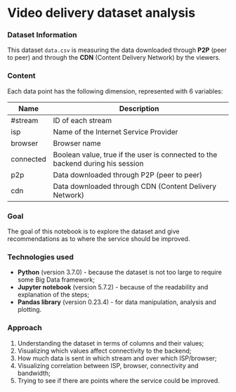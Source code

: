 # Video delivery dataset analysis

### Dataset Information

This dataset `data.csv` is measuring the data downloaded through **P2P** (peer to peer) and through the **CDN** (Content Delivery Network) by the viewers. 


### Content

Each data point has the following dimension, represented with 6 variables:

| Name | Description |
| -----| ----- | 
| #stream |  ID of each stream |
| isp |  Name of the Internet Service Provider |
| browser |  Browser name |
| connected |    Boolean value, true if the user is connected to the backend during his session |
| p2p | Data downloaded through P2P (peer to peer) |
| cdn | Data downloaded through CDN (Content Delivery Network) |


### Goal

The goal of this notebook is to explore the dataset and give recommendations as to where the service should be improved.


### Technologies used

* **Python** (version 3.7.0) - because the dataset is not too large to require some Big Data framework;
* **Jupyter notebook** (version 5.7.2) - because of the readability and explanation of the steps;
* **Pandas library** (version 0.23.4) - for data manipulation, analysis and plotting.


### Approach

1. Understanding the dataset in terms of columns and their values;
2. Visualizing which values affect connectivity to the backend;
3. How much data is sent in which stream and over which ISP/browser;
4. Visualizing correlation between ISP, browser, connectivity and bandwidth;
5. Trying to see if there are points where the service could be improved.

